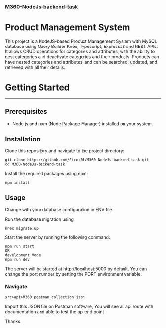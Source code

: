 ### M360-NodeJs-backend-task

# Product Management System
This project is a NodeJS-based Product Management System with MySQL database using Query Builder Knex, Typescript, ExpressJS and REST APIs. It allows CRUD operations for categories and attributes, with the ability to nest categories and deactivate categories and their products. Products can have nested categories and attributes, and can be searched, updated, and retrieved with all their details.

# Getting Started
***

## Prerequisites

* Node.js and npm (Node Package Manager) installed on your system.

## Installation

Clone this repository and navigate to the project directory:

```
git clone https://github.com/Firoz01/M360-NodeJs-backend-task.git
cd M360-NodeJs-backend-task

```
Install the required packages using npm:
```
npm install
```

## Usage

Change with your database configuration in ENV file

Run the database migration using 
```
knex migrate:up
```

Start the server by running the following command:

```
npm run start
OR
development Mode
npm run dev

```
The server will be started at http://localhost:5000 by default. You can change the port number by setting the PORT environment variable.

### Navigate 
```
src>api>M360.postman_collection.json
```
Import this JSON file on Postman software, You will see all api route with documentation and able to test the api end point



Thanks
